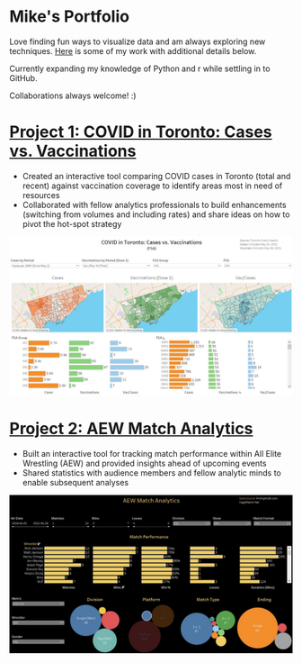 # Mike's Portfolio
Love finding fun ways to visualize data and am always exploring new techniques. <a href="https://linktr.ee/michaelmacdonald25">Here</a> is some of my work with additional details below.

Currently expanding my knowledge of Python and r while settling in to GitHub.

Collaborations always welcome! :)

# [Project 1: COVID in Toronto: Cases vs. Vaccinations](https://public.tableau.com/app/profile/michaelmacdonald25/viz/COVIDinTorontoCasesvs_Vaccinations_16200779755830/MapsRegion)
* Created an interactive tool comparing COVID cases in Toronto (total and recent) against vaccination coverage to identify areas most in need of resources
* Collaborated with fellow analytics professionals to build enhancements (switching from volumes and including rates) and share ideas on how to pivot the hot-spot strategy

![](/images/01_Toronto_CV.jpg)

# [Project 2: AEW Match Analytics](https://public.tableau.com/app/profile/michaelmacdonald25/viz/AEWMatchAnalytics_16160033786530/Main) 
* Built an interactive tool for tracking match performance within All Elite Wrestling (AEW) and provided insights ahead of upcoming events
* Shared statistics with audience members and fellow analytic minds to enable subsequent analyses

![](/images/02_AEW.jpg)
